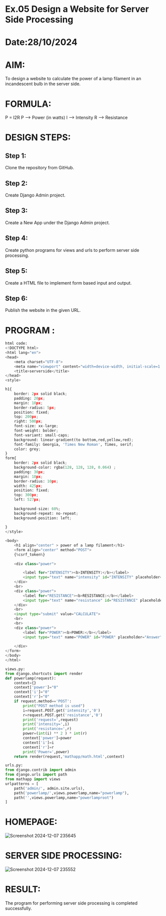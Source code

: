 # Ex.05 Design a Website for Server Side Processing
# Date:28/10/2024
# AIM:
To design a website to calculate the power of a lamp filament in an incandescent bulb in the server side.

# FORMULA:
P = I2R
P --> Power (in watts)
 I --> Intensity
 R --> Resistance

# DESIGN STEPS:
## Step 1:
Clone the repository from GitHub.

## Step 2:
Create Django Admin project.

## Step 3:
Create a New App under the Django Admin project.

## Step 4:
Create python programs for views and urls to perform server side processing.

## Step 5:
Create a HTML file to implement form based input and output.

## Step 6:
Publish the website in the given URL.

# PROGRAM :
```python
html code:
<!DOCTYPE html>
<html lang="en">
<head>
    <meta charset="UTF-8">
    <meta name="viewport" content="width=device-width, initial-scale=1.0">
    <title>serverside</title>
</head>
<style>

h1{
    border: 2px solid black;
    padding: 20px;
    margin: 10px;
    border-radius: 5px;
    position: fixed;
    top: 200px;
    right: 500px;
    font-size: xx-large;
    font-weight: bolder;
    font-variant: small-caps;
    background: linear-gradient(to bottom,red,yellow,red);
    font-family: Georgia, 'Times New Roman', Times, serif;
    color: grey;
}
form{
    border: 2px solid black;
    background-color: rgba(128, 128, 128, 0.064) ;
    padding: 30px;
    margin: 10px;
    border-radius: 10px;
    width: 425px;
    position: fixed;
    top: 300px;
    left: 527px;
   
    background-size: 60%;
    background-repeat: no-repeat;
    background-position: left;
    
}
</style>

<body>
    <h1 align="center" > power of a lamp filament</h1>
    <form align="center" method="POST">
    {%csrf_token%}
     
    <div class="power">

        <label for="INTENSITY"><b>INTENSITY:</b></label>
        <input type="text" name="intensity" id="INTENSITY" placeholder="Enter the Value" value="{{i}}">
    </div>
    <br>
    <div class="power">
        <label for="RESISTANCE"><b>RESISTANCE:</b></label>
        <input type="text" name="resistance" id="RESISTANCE" placeholder="Enter the Value" value="{{r}}">
    </div>
    <br>
    <input type="submit" value="CALCULATE">
    <br>
    <br>
    <div class="power">
        <label for="POWER"><b>POWER:</b></label>
        <input type="text" name="POWER" id="POWER" placeholder="Answer" value="{{power}}">
        
    </div>
</form>
</body>
</html>

views.py:
from django.shortcuts import render
def powerlamp(request): 
    context={} 
    context['power']="0" 
    context['i']="0" 
    context['r']="0" 
    if request.method=='POST': 
        print("POST method is used")
        i=request.POST.get('intensity','0')
        r=request.POST.get('resistance','0')
        print('request=',request) 
        print('intensity=',i) 
        print('resistance=',r) 
        power=(int(i) ** 2 ) * int(r) 
        context['power']=power
        context['i']=i
        context['r']=r 
        print('Power=',power) 
    return render(request,'mathapp/math.html',context)

urls.py:
from django.contrib import admin 
from django.urls import path 
from mathapp import views 
urlpatterns = [ 
    path('admin/', admin.site.urls), 
    path('powerlamp/',views.powerlamp,name="powerlamp"),
    path('',views.powerlamp,name="powerlamproot")
]
```

# HOMEPAGE:
![Screenshot 2024-12-07 235645](https://github.com/user-attachments/assets/17d6f1d5-da0d-41b9-8cd4-588b2d8c3d76)
# SERVER SIDE PROCESSING:
![Screenshot 2024-12-07 235552](https://github.com/user-attachments/assets/9fd765c7-d1f7-492d-b337-bcd197582d68)

# RESULT:
The program for performing server side processing is completed successfully.
